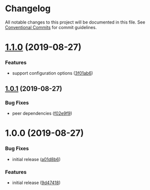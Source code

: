 # Changelog

All notable changes to this project will be documented in this file. See
[Conventional Commits](https://conventionalcommits.org) for commit guidelines.

# [1.1.0](https://github.com/jedmao/craco-linaria/compare/v1.0.1...v1.1.0) (2019-08-27)


### Features

* support configuration options ([3f01ab6](https://github.com/jedmao/craco-linaria/commit/3f01ab6))

## [1.0.1](https://github.com/jedmao/craco-linaria/compare/v1.0.0...v1.0.1) (2019-08-27)


### Bug Fixes

* peer dependencies ([f02e9f9](https://github.com/jedmao/craco-linaria/commit/f02e9f9))

# 1.0.0 (2019-08-27)


### Bug Fixes

* initial release ([a01d8b6](https://github.com/jedmao/craco-linaria/commit/a01d8b6))


### Features

* initial release ([9d47418](https://github.com/jedmao/craco-linaria/commit/9d47418))
